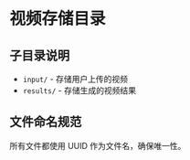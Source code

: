 # 视频存储目录

## 子目录说明

- `input/` - 存储用户上传的视频
- `results/` - 存储生成的视频结果

## 文件命名规范

所有文件都使用 UUID 作为文件名，确保唯一性。